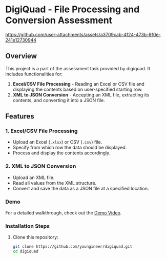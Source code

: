 # DigiQuad - File Processing and Conversion Assessment


https://github.com/user-attachments/assets/a3709cab-4f24-473b-8f0e-241e12730944

## Overview
This project is a part of the assessment task provided by digiquad. It includes functionalities for:
1. **Excel/CSV File Processing** - Reading an Excel or CSV file and displaying the contents based on user-specified starting row.
2. **XML to JSON Conversion** - Accepting an XML file, extracting its contents, and converting it into a JSON file.

## Features
### 1. Excel/CSV File Processing
- Upload an Excel (`.xlsx`) or CSV (`.csv`) file.
- Specify from which row the data should be displayed.
- Process and display the contents accordingly.

### 2. XML to JSON Conversion
- Upload an XML file.
- Read all values from the XML structure.
- Convert and save the data as a JSON file at a specified location.
  
### Demo
For a detailed walkthrough, check out the [Demo Video](https://www.dropbox.com/scl/fi/m3e9ogzzeq49dvrd2jhr5/demo_video.mp4?rlkey=pd6mjw6wzzdsetfcnobuhy3nw&st=2dl1auke&dl=0).

### Installation Steps
1. Clone this repository:
   ```bash
   git clone https://github.com/youngineer/digiquad.git
   cd digiquad
   ```








